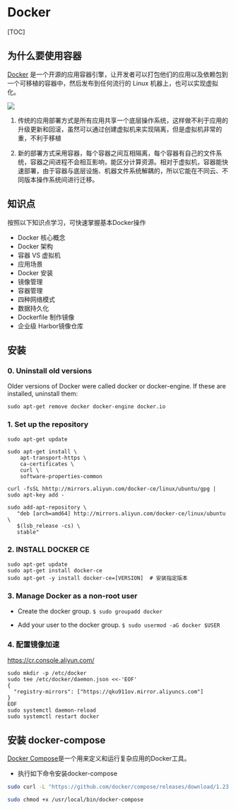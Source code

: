 # Docker

[TOC]

## 为什么要使用容器

[Docker](https://docs.docker.com/get-started/) 是一个开源的应用容器引擎，让开发者可以打包他们的应用以及依赖包到一个可移植的容器中，然后发布到任何流行的 Linux 机器上，也可以实现虚拟化。

![](https://gitee.com/owen2016/pic-hub/raw/master/pics/20201026231615.png)

1. 传统的应用部署方式是所有应用共享一个底层操作系统，这样做不利于应用的升级更新和回滚，虽然可以通过创建虚拟机来实现隔离，但是虚拟机非常的重，不利于移植

2. 新的部署方式采用容器，每个容器之间互相隔离，每个容器有自己的文件系统，容器之间进程不会相互影响，能区分计算资源。相对于虚拟机，容器能快速部署，由于容器与底层设施、机器文件系统解耦的，所以它能在不同云、不同版本操作系统间进行迁移。

## 知识点

按照以下知识点学习，可快速掌握基本Docker操作

- Docker 核心概念
- Docker 架构
- 容器 VS 虚拟机
- 应用场景
- Docker 安装
- 镜像管理
- 容器管理
- 四种网络模式
- 数据持久化
- Dockerfile 制作镜像
- 企业级 Harbor镜像仓库

## 安装

### 0. Uninstall old versions

Older versions of Docker were called docker or docker-engine. If these are installed, uninstall them:

`sudo apt-get remove docker docker-engine docker.io`

### 1. Set up the repository

```shell
sudo apt-get update

sudo apt-get install \
    apt-transport-https \
    ca-certificates \
    curl \
    software-properties-common

curl -fsSL hhttp://mirrors.aliyun.com/docker-ce/linux/ubuntu/gpg | sudo apt-key add -

sudo add-apt-repository \
   "deb [arch=amd64] http://mirrors.aliyun.com/docker-ce/linux/ubuntu \
   $(lsb_release -cs) \
   stable"
```

### 2. INSTALL DOCKER CE

``` shell
sudo apt-get update
sudo apt-get install docker-ce
sudo apt-get -y install docker-ce=[VERSION]  # 安装指定版本

```

### 3. Manage Docker as a non-root user

- Create the docker group. `$ sudo groupadd docker`

- Add your user to the docker group. `$ sudo usermod -aG docker $USER`

### 4. 配置镜像加速

<https://cr.console.aliyun.com/>

``` shell
sudo mkdir -p /etc/docker
sudo tee /etc/docker/daemon.json <<-'EOF'
{
  "registry-mirrors": ["https://qku911ov.mirror.aliyuncs.com"]
}
EOF
sudo systemctl daemon-reload
sudo systemctl restart docker
```

## 安装 docker-compose

[Docker Compose](https://docs.docker.com/compose/overview/)是一个用来定义和运行复杂应用的Docker工具。

- 执行如下命令安装docker-compose

``` bash
sudo curl -L "https://github.com/docker/compose/releases/download/1.23.1/docker-compose-$(uname -s)-$(uname -m)" -o /usr/local/bin/docker-compose

sudo chmod +x /usr/local/bin/docker-compose
```
